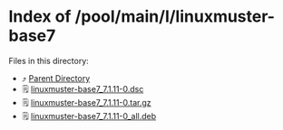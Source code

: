 
# Index of /pool/main/l/linuxmuster-base7
Files in this directory:
- ⤴ [Parent Directory](../)
- 🗒 [linuxmuster-base7_7.1.11-0.dsc](linuxmuster-base7_7.1.11-0.dsc)
- 🗒 [linuxmuster-base7_7.1.11-0.tar.gz](linuxmuster-base7_7.1.11-0.tar.gz)
- 🗒 [linuxmuster-base7_7.1.11-0_all.deb](linuxmuster-base7_7.1.11-0_all.deb)
